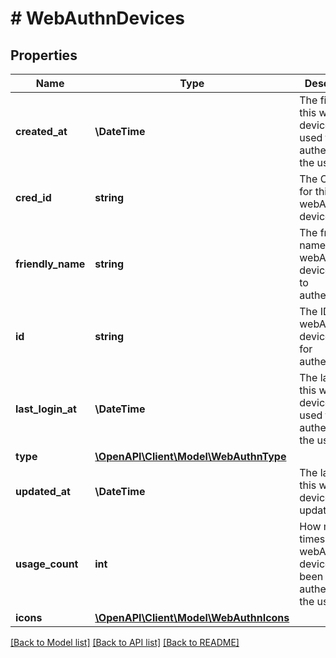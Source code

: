 # # WebAuthnDevices

## Properties

Name | Type | Description | Notes
------------ | ------------- | ------------- | -------------
**created_at** | **\DateTime** | The first time this webAuthn device was used to authenticate the user |
**cred_id** | **string** | The CredID for this webAuthn device |
**friendly_name** | **string** | The friendly name for the webAuthn device used to authenticate |
**id** | **string** | The ID of the webAuthn device used for authentication |
**last_login_at** | **\DateTime** | The last time this webAuthn device was used to authenticate the user |
**type** | [**\OpenAPI\Client\Model\WebAuthnType**](WebAuthnType.md) |  |
**updated_at** | **\DateTime** | The last time this webAuthn device was updated |
**usage_count** | **int** | How many times this webAuthn device has been used to authenticate the user |
**icons** | [**\OpenAPI\Client\Model\WebAuthnIcons**](WebAuthnIcons.md) |  |

[[Back to Model list]](../../README.md#models) [[Back to API list]](../../README.md#endpoints) [[Back to README]](../../README.md)
